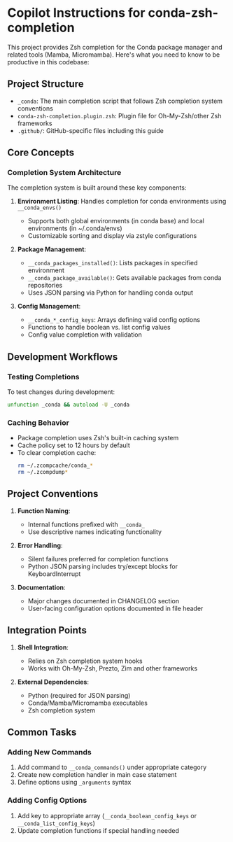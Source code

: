 # Copilot Instructions for conda-zsh-completion

This project provides Zsh completion for the Conda package manager and related tools (Mamba, Micromamba). Here's what you need to know to be productive in this codebase:

## Project Structure

- `_conda`: The main completion script that follows Zsh completion system conventions
- `conda-zsh-completion.plugin.zsh`: Plugin file for Oh-My-Zsh/other Zsh frameworks
- `.github/`: GitHub-specific files including this guide

## Core Concepts

### Completion System Architecture

The completion system is built around these key components:

1. **Environment Listing**: Handles completion for conda environments using `__conda_envs()`
   - Supports both global environments (in conda base) and local environments (in ~/.conda/envs)
   - Customizable sorting and display via zstyle configurations

2. **Package Management**: 
   - `__conda_packages_installed()`: Lists packages in specified environment
   - `__conda_package_available()`: Gets available packages from conda repositories
   - Uses JSON parsing via Python for handling conda output

3. **Config Management**:
   - `__conda_*_config_keys`: Arrays defining valid config options
   - Functions to handle boolean vs. list config values
   - Config value completion with validation

## Development Workflows

### Testing Completions

To test changes during development:
```zsh
unfunction _conda && autoload -U _conda
```

### Caching Behavior

- Package completion uses Zsh's built-in caching system
- Cache policy set to 12 hours by default
- To clear completion cache:
  ```zsh
  rm ~/.zcompcache/conda_*
  rm ~/.zcompdump*
  ```

## Project Conventions

1. **Function Naming**:
   - Internal functions prefixed with `__conda_`
   - Use descriptive names indicating functionality

2. **Error Handling**:
   - Silent failures preferred for completion functions
   - Python JSON parsing includes try/except blocks for KeyboardInterrupt

3. **Documentation**:
   - Major changes documented in CHANGELOG section
   - User-facing configuration options documented in file header

## Integration Points

1. **Shell Integration**:
   - Relies on Zsh completion system hooks
   - Works with Oh-My-Zsh, Prezto, Zim and other frameworks

2. **External Dependencies**:
   - Python (required for JSON parsing)
   - Conda/Mamba/Micromamba executables
   - Zsh completion system

## Common Tasks

### Adding New Commands

1. Add command to `__conda_commands()` under appropriate category
2. Create new completion handler in main case statement
3. Define options using `_arguments` syntax

### Adding Config Options

1. Add key to appropriate array (`__conda_boolean_config_keys` or `__conda_list_config_keys`)
2. Update completion functions if special handling needed